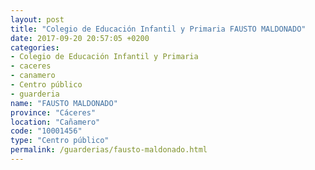 ```yaml
---
layout: post
title: "Colegio de Educación Infantil y Primaria FAUSTO MALDONADO"
date: 2017-09-20 20:57:05 +0200
categories:
- Colegio de Educación Infantil y Primaria
- caceres
- canamero
- Centro público
- guarderia
name: "FAUSTO MALDONADO"
province: "Cáceres"
location: "Cañamero"
code: "10001456"
type: "Centro público"
permalink: /guarderias/fausto-maldonado.html
---
```


